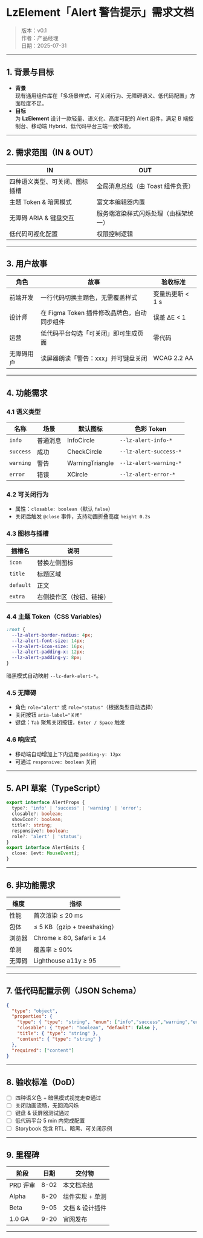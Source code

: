 # LzElement「Alert 警告提示」需求文档
> 版本：v0.1  
> 作者：产品经理  
> 日期：2025-07-31  

---

## 1. 背景与目标
- **背景**  
  现有通用组件库在「多场景样式、可关闭行为、无障碍语义、低代码配置」方面粒度不足。  
- **目标**  
  为 **LzElement** 设计一款轻量、语义化、高度可配的 Alert 组件，满足 B 端控制台、移动端 Hybrid、低代码平台三端一致体验。

---

## 2. 需求范围（IN & OUT）

| IN | OUT |
|---|---|
| 四种语义类型、可关闭、图标插槽 | 全局消息总线（由 Toast 组件负责） |
| 主题 Token & 暗黑模式 | 富文本编辑器内置 |
| 无障碍 ARIA & 键盘交互 | 服务端渲染样式闪烁处理（由框架统一） |
| 低代码可视化配置 | 权限控制逻辑 |

---

## 3. 用户故事

| 角色 | 故事 | 验收标准 |
|---|---|---|
| 前端开发 | 一行代码切换主题色，无需覆盖样式 | 变量热更新 < 1 s |
| 设计师 | 在 Figma Token 插件修改品牌色，自动同步组件 | 误差 ΔE < 1 |
| 运营 | 低代码平台勾选「可关闭」即可生成页面 | 零代码 |
| 无障碍用户 | 读屏器朗读「警告：xxx」并可键盘关闭 | WCAG 2.2 AA |

---

## 4. 功能需求

### 4.1 语义类型
| 名称 | 场景 | 默认图标 | 色彩 Token |
|---|---|---|---|
| `info` | 普通消息 | InfoCircle | `--lz-alert-info-*` |
| `success` | 成功 | CheckCircle | `--lz-alert-success-*` |
| `warning` | 警告 | WarningTriangle | `--lz-alert-warning-*` |
| `error` | 错误 | XCircle | `--lz-alert-error-*` |

### 4.2 可关闭行为
- 属性：`closable: boolean`（默认 `false`）  
- 关闭后触发 `@close` 事件，支持动画折叠高度 `height 0.2s`

### 4.3 图标与插槽
| 插槽名 | 说明 |
|---|---|
| `icon` | 替换左侧图标 |
| `title` | 标题区域 |
| `default` | 正文 |
| `extra` | 右侧操作区（按钮、链接） |

### 4.4 主题 Token（CSS Variables）
```css
:root {
  --lz-alert-border-radius: 4px;
  --lz-alert-font-size: 14px;
  --lz-alert-icon-size: 16px;
  --lz-alert-padding-x: 12px;
  --lz-alert-padding-y: 8px;
}
```
暗黑模式自动映射 `--lz-dark-alert-*`。

### 4.5 无障碍
- 角色 `role="alert"` 或 `role="status"`（根据类型自动选择）  
- 关闭按钮 `aria-label="关闭"`  
- 键盘：`Tab` 聚焦关闭按钮，`Enter / Space` 触发

### 4.6 响应式
- 移动端自动增加上下内边距 `padding-y: 12px`  
- 可通过 `responsive: boolean` 关闭

---

## 5. API 草案（TypeScript）

```ts
export interface AlertProps {
  type?: 'info' | 'success' | 'warning' | 'error';
  closable?: boolean;
  showIcon?: boolean;
  title?: string;
  responsive?: boolean;
  role?: 'alert' | 'status';
}
export interface AlertEmits {
  close: [evt: MouseEvent];
}
```

---

## 6. 非功能需求

| 维度 | 指标 |
|---|---|
| 性能 | 首次渲染 ≤ 20 ms |
| 包体 | ≤ 5 KB（gzip + treeshaking） |
| 浏览器 | Chrome ≥ 80, Safari ≥ 14 |
| 单测 | 覆盖率 ≥ 90% |
| 无障碍 | Lighthouse a11y ≥ 95 |

---

## 7. 低代码配置示例（JSON Schema）

```json
{
  "type": "object",
  "properties": {
    "type": { "type": "string", "enum": ["info","success","warning","error"], "default": "info" },
    "closable": { "type": "boolean", "default": false },
    "title": { "type": "string" },
    "content": { "type": "string" }
  },
  "required": ["content"]
}
```

---

## 8. 验收标准（DoD）

- [ ] 四种语义色 + 暗黑模式视觉走查通过  
- [ ] 关闭动画流畅，无回流闪烁  
- [ ] 键盘 & 读屏器测试通过  
- [ ] 低代码平台 5 min 内完成配置  
- [ ] Storybook 包含 RTL、暗黑、可关闭示例

---

## 9. 里程碑

| 阶段 | 日期 | 交付物 |
|---|---|---|
| PRD 评审 | 8-02 | 本文档冻结 |
| Alpha | 8-20 | 组件实现 + 单测 |
| Beta | 9-05 | 文档 & 设计插件 |
| 1.0 GA | 9-20 | 官网发布 |

---
